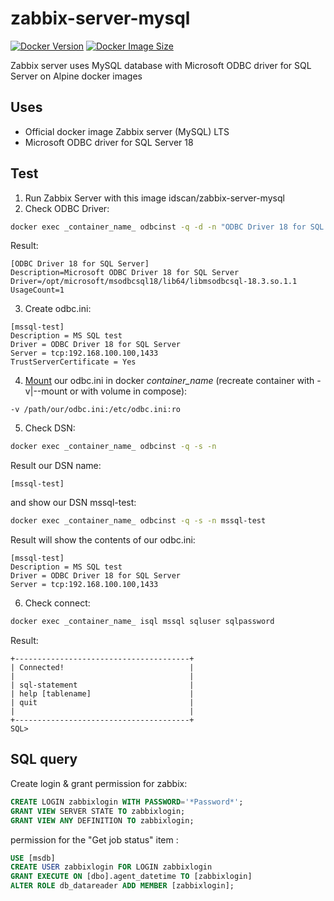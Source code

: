 # zabbix-server-mysql
[![Docker Version](https://img.shields.io/docker/v/idscan/zabbix-proxy-sqlite3)](https://hub.docker.com/r/idscan/zabbix-server-mysql)
[![Docker Image Size](https://img.shields.io/docker/image-size/idscan/zabbix-server-mysql)](https://hub.docker.com/r/idscan/zabbix-server-mysql)

Zabbix server uses MySQL database with Microsoft ODBC driver for SQL Server on Alpine docker images

## Uses

  * Official docker image Zabbix server (MySQL) LTS
  * Microsoft ODBC driver for SQL Server 18

## Test

 1. Run Zabbix Server with this image idscan/zabbix-server-mysql
 2. Check ODBC Driver:
```bash
docker exec _container_name_ odbcinst -q -d -n "ODBC Driver 18 for SQL Server"
```
Result:
```
[ODBC Driver 18 for SQL Server]
Description=Microsoft ODBC Driver 18 for SQL Server
Driver=/opt/microsoft/msodbcsql18/lib64/libmsodbcsql-18.3.so.1.1
UsageCount=1
```
 3. Create odbc.ini:
```
[mssql-test]
Description = MS SQL test
Driver = ODBC Driver 18 for SQL Server
Server = tcp:192.168.100.100,1433
TrustServerCertificate = Yes
```
 4. [Mount](https://docs.docker.com/storage/bind-mounts/) our odbc.ini in docker _container_name_ (recreate container with -v|--mount or with volume in compose):
```
-v /path/our/odbc.ini:/etc/odbc.ini:ro
```
 5. Check DSN:
```bash
docker exec _container_name_ odbcinst -q -s -n
```
Result our DSN name:
```
[mssql-test]
```
and show our DSN mssql-test:
```bash
docker exec _container_name_ odbcinst -q -s -n mssql-test
```
Result will show the contents of our odbc.ini:
```
[mssql-test]
Description = MS SQL test
Driver = ODBC Driver 18 for SQL Server
Server = tcp:192.168.100.100,1433

```
 6. Check connect:
```bash
docker exec _container_name_ isql mssql sqluser sqlpassword
```
Result:
```
+---------------------------------------+
| Connected!                            |
|                                       |
| sql-statement                         |
| help [tablename]                      |
| quit                                  |
|                                       |
+---------------------------------------+
SQL>
```

## SQL query
Create login & grant permission for zabbix:
```sql
CREATE LOGIN zabbixlogin WITH PASSWORD='*Password*';
GRANT VIEW SERVER STATE TO zabbixlogin;
GRANT VIEW ANY DEFINITION TO zabbixlogin;
```
permission for the "Get job status" item :
```sql
USE [msdb]
CREATE USER zabbixlogin FOR LOGIN zabbixlogin
GRANT EXECUTE ON [dbo].agent_datetime TO [zabbixlogin]
ALTER ROLE db_datareader ADD MEMBER [zabbixlogin];
```
